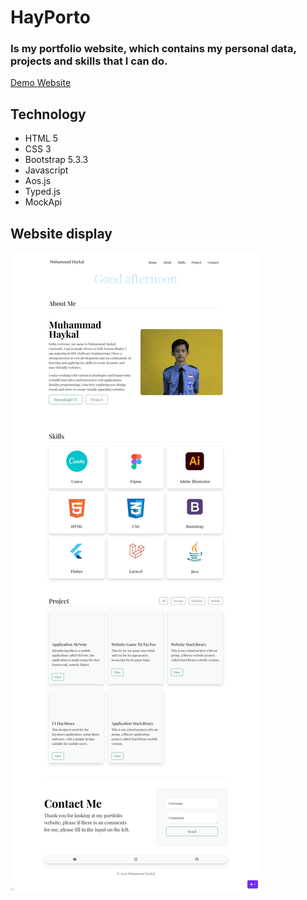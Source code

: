 # HayPorto
### Is my portfolio website, which contains my personal data, projects and skills that I can do.

[Demo Website](https://m-haykal.github.io/hayporto/) 

## Technology

- HTML 5
- CSS 3
- Bootstrap 5.3.3
- Javascript
- Aos.js
- Typed.js
- MockApi

## Website display

![HayPorto](./public/assets/screenshot/view_website_light.jpg)
